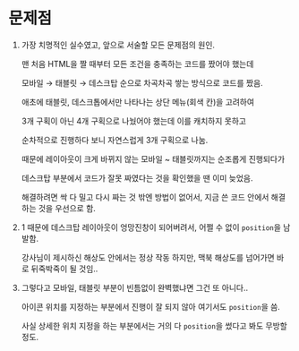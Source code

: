 # 문제점

1. 가장 치명적인 실수였고, 앞으로 서술할 모든 문제점의 원인.
    
    맨 처음 HTML을 짤 때부터 모든 조건을 충족하는 코드를 짰어야 했는데
    
    모바일 → 태블릿 → 데스크탑 순으로 차곡차곡 쌓는 방식으로 코드를 짰음.
    
    애초에 태블릿, 데스크톱에서만 나타나는 상단 메뉴(회색 칸)을 고려하여
    
    3개 구획이 아닌 4개 구획으로 나눴어야 했는데 이를 캐치하지 못하고
    
    순차적으로 진행하다 보니 자연스럽게 3개 구획으로 나눔.
    
    때문에 레이아웃이 크게 바뀌지 않는 모바일 ~ 태블릿까지는 순조롭게 진행되다가
    
    데스크탑 부분에서 코드가 잘못 짜였다는 것을 확인했을 땐 이미 늦었음.
    
    해결하려면 싹 다 밀고 다시 짜는 것 밖엔 방법이 없어서, 지금 쓴 코드 안에서 해결하는 것을 우선으로 함.
    
2. 1 때문에 데스크탑 레이아웃이 엉망진창이 되어버려서, 어쩔 수 없이 `position`을 남발함.
    
    강사님이 제시하신 해상도 안에서는 정상 작동 하지만, 맥북 해상도를 넘어가면 바로 뒤죽박죽이 될 것임..
    
3. 그렇다고 모바일, 태블릿 부분이 빈틈없이 완벽했냐면 그건 또 아니다..
    
    아이콘 위치를 지정하는 부분에서 진행이 잘 되지 않아 여기서도 `position`을 씀.
    
    사실 상세한 위치 지정을 하는 부분에서는 거의 다 `position`을 썼다고 봐도 무방할 정도.